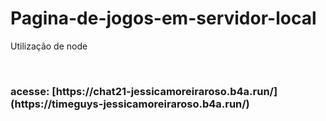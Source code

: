 # Pagina-de-jogos-em-servidor-local
Utilização de node
<!--
criar conta:
https://cadastrochat-jessicamoreiraroso.b4a.run/-->
<br>
<h3>acesse: [https://chat21-jessicamoreiraroso.b4a.run/](https://timeguys-jessicamoreiraroso.b4a.run/) <h3>
